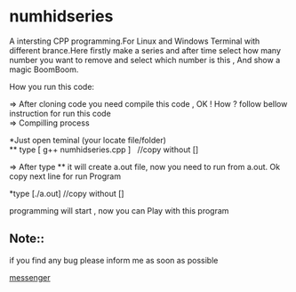 # numhidseries
A  intersting CPP programming.For Linux and Windows Terminal with different brance.Here firstly make a series and after time select how many number you want to remove 
and select which number is this , And show a magic BoomBoom.



How you run this code:<br />

=> After cloning code you need compile this code , OK ! How ? follow bellow instruction for run this code<br />
=> Compilling process<br />

*Just open teminal (your locate file/folder) <br />
** type [ g++ numhidseries.cpp ]    &nbsp;     //copy without [] <br />

=> After type ** it will create a.out file, now you need to run from a.out. Ok copy next line for run Program<br />

*type [./a.out]                         //copy without []<br />

programming will start , now you can Play with this program <br />


## Note::

if you find any bug please inform me as soon as possible<br />

[messenger](m.me/mozaddedalfeshani)

